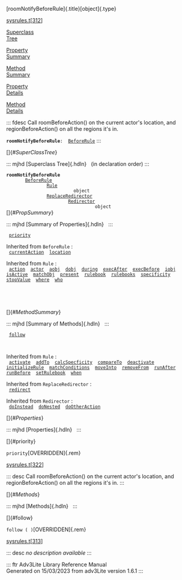 [roomNotifyBeforeRule]{.title}[object]{.type}

[sysrules.t](../file/sysrules.t.html)\[[312](../source/sysrules.t.html#312)\]

[Superclass\
Tree](#_SuperClassTree_)

[Property\
Summary](#_PropSummary_)

[Method\
Summary](#_MethodSummary_)

[Property\
Details](#_Properties_)

[Method\
Details](#_Methods_)

::: fdesc
Call roomBeforeAction() on the current actor\'s location, and
regionBeforeAction() on all the regions it\'s in.

**`roomNotifyBeforeRule`**` :   `[`BeforeRule`](../object/BeforeRule.html)
:::

[]{#_SuperClassTree_}

::: mjhd
[Superclass Tree]{.hdln}   (in declaration order)
:::

**`roomNotifyBeforeRule`**\
`         `[`BeforeRule`](../object/BeforeRule.html)\
`                 `[`Rule`](../object/Rule.html)\
`                         object`\
`                 `[`ReplaceRedirector`](../object/ReplaceRedirector.html)\
`                         `[`Redirector`](../object/Redirector.html)\
`                                 object`\
[]{#_PropSummary_}

::: mjhd
[Summary of Properties]{.hdln}  
:::

` `[`priority`](#priority)`  `

Inherited from `BeforeRule` :\
` `[`currentAction`](../object/BeforeRule.html#currentAction)`  `[`location`](../object/BeforeRule.html#location)`  `

Inherited from `Rule` :\
` `[`action`](../object/Rule.html#action)`  `[`actor`](../object/Rule.html#actor)`  `[`aobj`](../object/Rule.html#aobj)`  `[`dobj`](../object/Rule.html#dobj)`  `[`during`](../object/Rule.html#during)`  `[`execAfter`](../object/Rule.html#execAfter)`  `[`execBefore`](../object/Rule.html#execBefore)`  `[`iobj`](../object/Rule.html#iobj)`  `[`isActive`](../object/Rule.html#isActive)`  `[`matchObj`](../object/Rule.html#matchObj)`  `[`present`](../object/Rule.html#present)`  `[`rulebook`](../object/Rule.html#rulebook)`  `[`rulebooks`](../object/Rule.html#rulebooks)`  `[`specificity`](../object/Rule.html#specificity)`  `[`stopValue`](../object/Rule.html#stopValue)`  `[`where`](../object/Rule.html#where)`  `[`who`](../object/Rule.html#who)`  `

` `

` `

[]{#_MethodSummary_}

::: mjhd
[Summary of Methods]{.hdln}  
:::

` `[`follow`](#follow)`  `

` `

Inherited from `Rule` :\
` `[`activate`](../object/Rule.html#activate)`  `[`addTo`](../object/Rule.html#addTo)`  `[`calcSpecficity`](../object/Rule.html#calcSpecficity)`  `[`compareTo`](../object/Rule.html#compareTo)`  `[`deactivate`](../object/Rule.html#deactivate)`  `[`initializeRule`](../object/Rule.html#initializeRule)`  `[`matchConditions`](../object/Rule.html#matchConditions)`  `[`moveInto`](../object/Rule.html#moveInto)`  `[`removeFrom`](../object/Rule.html#removeFrom)`  `[`runAfter`](../object/Rule.html#runAfter)`  `[`runBefore`](../object/Rule.html#runBefore)`  `[`setRulebook`](../object/Rule.html#setRulebook)`  `[`when`](../object/Rule.html#when)`  `

Inherited from `ReplaceRedirector` :\
` `[`redirect`](../object/ReplaceRedirector.html#redirect)`  `

Inherited from `Redirector` :\
` `[`doInstead`](../object/Redirector.html#doInstead)`  `[`doNested`](../object/Redirector.html#doNested)`  `[`doOtherAction`](../object/Redirector.html#doOtherAction)`  `

[]{#_Properties_}

::: mjhd
[Properties]{.hdln}  
:::

[]{#priority}

`priority`[OVERRIDDEN]{.rem}

[sysrules.t](../file/sysrules.t.html)\[[322](../source/sysrules.t.html#322)\]

::: desc
Call roomBeforeAction() on the current actor\'s location, and
regionBeforeAction() on all the regions it\'s in.
:::

[]{#_Methods_}

::: mjhd
[Methods]{.hdln}  
:::

[]{#follow}

`follow ( )`[OVERRIDDEN]{.rem}

[sysrules.t](../file/sysrules.t.html)\[[313](../source/sysrules.t.html#313)\]

::: desc
*no description available*
:::

::: ftr
Adv3Lite Library Reference Manual\
Generated on 15/03/2023 from adv3Lite version 1.6.1
:::
